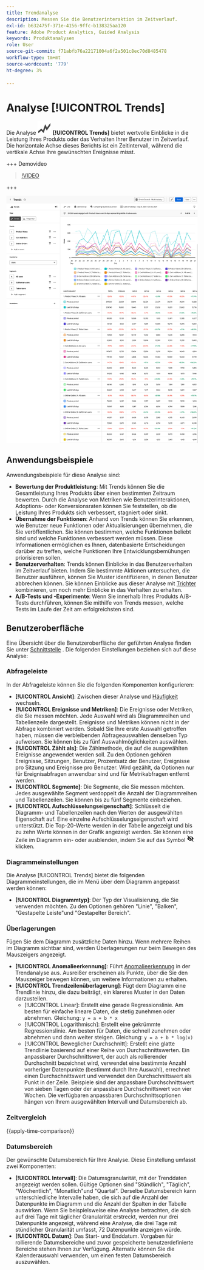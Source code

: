```yaml
---
title: Trendanalyse
description: Messen Sie die Benutzerinteraktion im Zeitverlauf.
exl-id: b632475f-371e-4156-9ffc-b138325aa120
feature: Adobe Product Analytics, Guided Analysis
keywords: Produktanalysen
role: User
source-git-commit: f71abfb76a22171004a6f2a501c8ec70d8485478
workflow-type: tm+mt
source-wordcount: '779'
ht-degree: 3%

---
```


# Analyse [!UICONTROL Trends]

Die Analyse ![GraphTrend](/help/assets/icons/GraphTrend.svg) **[!UICONTROL Trends]** bietet wertvolle Einblicke in die Leistung Ihres Produkts oder das Verhalten Ihrer Benutzer im Zeitverlauf. Die horizontale Achse dieses Berichts ist ein Zeitintervall, während die vertikale Achse Ihre gewünschten Ereignisse misst.

+++ Demovideo

>[!VIDEO](https://video.tv.adobe.com/v/3421666/?learn=on)

+++

![Trends vergleichen](../assets/trends-compare.png)

## Anwendungsbeispiele

Anwendungsbeispiele für diese Analyse sind:

* **Bewertung der Produktleistung**: Mit Trends können Sie die Gesamtleistung Ihres Produkts über einen bestimmten Zeitraum bewerten. Durch die Analyse von Metriken wie Benutzerinteraktionen, Adoptions- oder Konversionsraten können Sie feststellen, ob die Leistung Ihres Produkts sich verbessert, stagniert oder sinkt.
* **Übernahme der Funktionen**: Anhand von Trends können Sie erkennen, wie Benutzer neue Funktionen oder Aktualisierungen übernehmen, die Sie veröffentlichen. Sie können bestimmen, welche Funktionen beliebt sind und welche Funktionen verbessert werden müssen. Diese Informationen ermöglichen es Ihnen, datenbasierte Entscheidungen darüber zu treffen, welche Funktionen Ihre Entwicklungsbemühungen priorisieren sollen.
* **Benutzerverhalten**: Trends können Einblicke in das Benutzerverhalten im Zeitverlauf bieten. Indem Sie bestimmte Aktionen untersuchen, die Benutzer ausführen, können Sie Muster identifizieren, in denen Benutzer abbrechen können. Sie können Einblicke aus dieser Analyse mit [Trichter](funnel.md) kombinieren, um noch mehr Einblicke in das Verhalten zu erhalten.
* **A/B-Tests und -Experimente**: Wenn Sie innerhalb Ihres Produkts A/B-Tests durchführen, können Sie mithilfe von Trends messen, welche Tests im Laufe der Zeit am erfolgreichsten sind.

## Benutzeroberfläche

Eine Übersicht über die Benutzeroberfläche der geführten Analyse finden Sie unter [Schnittstelle](../overview.md#interface) . Die folgenden Einstellungen beziehen sich auf diese Analyse:

### Abfrageleiste

In der Abfrageleiste können Sie die folgenden Komponenten konfigurieren:

* **[!UICONTROL Ansicht]**: Zwischen dieser Analyse und [Häufigkeit](frequency.md) wechseln.
* **[!UICONTROL Ereignisse und Metriken]**: Die Ereignisse oder Metriken, die Sie messen möchten. Jede Auswahl wird als Diagrammreihen und Tabellenzeile dargestellt. Ereignisse und Metriken können nicht in der Abfrage kombiniert werden. Sobald Sie Ihre erste Auswahl getroffen haben, müssen die verbleibenden Abfrageauswahlen denselben Typ aufweisen. Sie können bis zu fünf Auswahlmöglichkeiten auswählen.
* **[!UICONTROL Zählt als]**: Die Zählmethode, die auf die ausgewählten Ereignisse angewendet werden soll. Zu den Optionen gehören Ereignisse, Sitzungen, Benutzer, Prozentsatz der Benutzer, Ereignisse pro Sitzung und Ereignisse pro Benutzer. Wird gezählt, da Optionen nur für Ereignisabfragen anwendbar sind und für Metrikabfragen entfernt werden.
* **[!UICONTROL Segmente]**: Die Segmente, die Sie messen möchten. Jedes ausgewählte Segment verdoppelt die Anzahl der Diagrammreihen und Tabellenzeilen. Sie können bis zu fünf Segmente einbeziehen.
* **[!UICONTROL Aufschlüsselungseigenschaft]**: Schlüsselt die Diagramm- und Tabellenzeilen nach den Werten der ausgewählten Eigenschaft auf. Eine einzelne Aufschlüsselungseigenschaft wird unterstützt. Die Top-20-Werte werden in der Tabelle angezeigt und bis zu zehn Werte können in der Grafik angezeigt werden. Sie können eine Zeile im Diagramm ein- oder ausblenden, indem Sie auf das Symbol ![Ausblenden anzeigen](../assets/hide-in-chart.png) klicken.

### Diagrammeinstellungen

Die Analyse [!UICONTROL Trends] bietet die folgenden Diagrammeinstellungen, die im Menü über dem Diagramm angepasst werden können:

* **[!UICONTROL Diagrammtyp]**: Der Typ der Visualisierung, die Sie verwenden möchten. Zu den Optionen gehören &quot;Linie&quot;, &quot;Balken&quot;, &quot;Gestapelte Leiste&quot;und &quot;Gestapelter Bereich&quot;.

### Überlagerungen

Fügen Sie dem Diagramm zusätzliche Daten hinzu. Wenn mehrere Reihen im Diagramm sichtbar sind, werden Überlagerungen nur beim Bewegen des Mauszeigers angezeigt.

* **[!UICONTROL Anomalieerkennung]**: Führt [Anomalieerkennung](/help/analysis-workspace/c-anomaly-detection/anomaly-detection.md) in der Trendanalyse aus. Ausreißer erscheinen als Punkte, über die Sie den Mauszeiger bewegen können, um weitere Informationen zu erhalten.
* **[!UICONTROL Trendzeilenüberlagerung]**: Fügt dem Diagramm eine Trendlinie hinzu, die dazu beiträgt, ein klareres Muster in den Daten darzustellen.
   * [!UICONTROL Linear]: Erstellt eine gerade Regressionslinie. Am besten für einfache lineare Daten, die stetig zunehmen oder abnehmen. Gleichung: `y = a + b * x`
   * [!UICONTROL Logarithmisch]: Erstellt eine gekrümmte Regressionslinie. Am besten für Daten, die schnell zunehmen oder abnehmen und dann weiter steigen. Gleichung: `y = a + b * log(x)`
   * [!UICONTROL Beweglicher Durchschnitt]: Erstellt eine glatte Trendlinie basierend auf einer Reihe von Durchschnittswerten. Ein anpassbarer Durchschnittswert, der auch als rollierender Durchschnitt bezeichnet wird, verwendet eine bestimmte Anzahl vorheriger Datenpunkte (bestimmt durch Ihre Auswahl), errechnet einen Durchschnittswert und verwendet den Durchschnittswert als Punkt in der Zeile. Beispiele sind der anpassbare Durchschnittswert von sieben Tagen oder der anpassbare Durchschnittswert von vier Wochen. Die verfügbaren anpassbaren Durchschnittsoptionen hängen von Ihrem ausgewählten Intervall und Datumsbereich ab.

### Zeitvergleich

{{apply-time-comparison}}


### Datumsbereich

Der gewünschte Datumsbereich für Ihre Analyse. Diese Einstellung umfasst zwei Komponenten:

* **[!UICONTROL Intervall]**: Die Datumsgranularität, mit der Trenddaten angezeigt werden sollen. Gültige Optionen sind &quot;Stündlich&quot;, &quot;Täglich&quot;, &quot;Wöchentlich&quot;, &quot;Monatlich&quot;und &quot;Quartal&quot;. Derselbe Datumsbereich kann unterschiedliche Intervalle haben, die sich auf die Anzahl der Datenpunkte im Diagramm und die Anzahl der Spalten in der Tabelle auswirken. Wenn Sie beispielsweise eine Analyse betrachten, die sich auf drei Tage mit täglicher Granularität erstreckt, werden nur drei Datenpunkte angezeigt, während eine Analyse, die drei Tage mit stündlicher Granularität umfasst, 72 Datenpunkte anzeigen würde.
* **[!UICONTROL Datum]**: Das Start- und Enddatum. Vorgaben für rollierende Datumsbereiche und zuvor gespeicherte benutzerdefinierte Bereiche stehen Ihnen zur Verfügung. Alternativ können Sie die Kalenderauswahl verwenden, um einen festen Datumsbereich auszuwählen.

